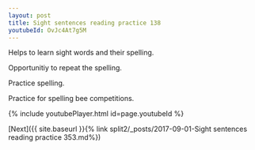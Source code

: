 ```yaml
---
layout: post
title: Sight sentences reading practice 138
youtubeId: OvJc4At7g5M
---
```

 
 
Helps to learn sight words and their spelling.

Opportunitiy to repeat the spelling. 

Practice spelling. 
 
Practice for spelling bee competitions. 
 
{% include youtubePlayer.html id=page.youtubeId %}
 
 

[Next]({{ site.baseurl }}{% link  split2/_posts/2017-09-01-Sight sentences reading practice 353.md%})
 
